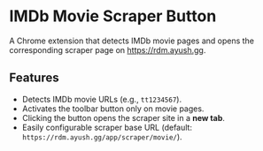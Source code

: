 # IMDb Movie Scraper Button

A Chrome extension that detects IMDb movie pages and opens the corresponding scraper page on https://rdm.ayush.gg.

## Features

- Detects IMDb movie URLs (e.g., `tt1234567`).
- Activates the toolbar button only on movie pages.
- Clicking the button opens the scraper site in a **new tab**.
- Easily configurable scraper base URL (default: `https://rdm.ayush.gg/app/scraper/movie/`).
